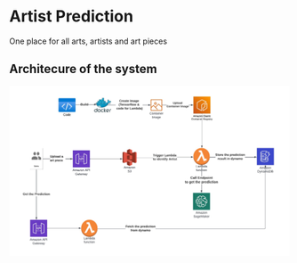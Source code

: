 # Artist Prediction
One place for all arts, artists and art pieces
## Architecure of the system
![Architecure Diagram](systemdesign/predictartistfromarpiece_design.jpg)
